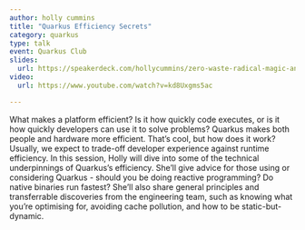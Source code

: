 ```yaml
---
author: holly cummins
title: "Quarkus Efficiency Secrets"
category: quarkus
type: talk
event: Quarkus Club
slides:
  url: https://speakerdeck.com/hollycummins/zero-waste-radical-magic-and-italian-graft-quarkus-efficiency-secrets
video:
  url: https://www.youtube.com/watch?v=kd8Uxgms5ac  

---
```


What makes a platform efficient? Is it how quickly code executes, or is it how quickly developers can use it to solve problems? Quarkus makes both people and hardware more efficient. That’s cool, but how does it work? Usually, we expect to trade-off developer experience against runtime efficiency. In this session, Holly will dive into some of the technical underpinnings of Quarkus’s efficiency. She’ll give advice for those using or considering Quarkus - should you be doing reactive programming? Do native binaries run fastest? She’ll also share general principles and transferrable discoveries from the engineering team, such as knowing what you’re optimising for, avoiding cache pollution, and how to be static-but-dynamic. 